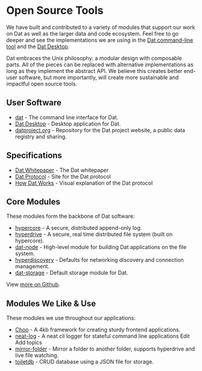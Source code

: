 # Open Source Tools

We have built and contributed to a variety of modules that support our work on Dat as well as the larger data and code ecosystem. Feel free to go deeper and see the implementations we are using in the [Dat command-line tool](https://github.com/datproject/dat) and the [Dat Desktop](https://github.com/datproject/dat-desktop).

Dat embraces the Unix philosophy: a modular design with composable parts. All of the pieces can be replaced with alternative implementations as long as they implement the abstract API. We believe this creates better end-user software, but more importantly, will create more sustainable and impactful open source tools.

## User Software

* [dat](https://github.com/datproject/dat) - The command line interface for Dat.
* [Dat Desktop](https://github.com/datproject/dat-desktop) - Desktop application for Dat.
* [datproject.org](https://github.com/datproject/datproject.org/) - Repository for the Dat project website, a public data registry and sharing.

## Specifications

* [Dat Whitepaper](https://github.com/datproject/docs/tree/master/papers) - The Dat whitepaper
* [Dat Protocol](https://www.datprotocol.com/) - Site for the Dat protocol
* [How Dat Works](https://datprotocol.github.io/how-dat-works/) - Visual explanation of the Dat protocol

## Core Modules

These modules form the backbone of Dat software:

* [hypercore](https://github.com/mafintosh/hypercore) - A secure, distributed append-only log.
* [hyperdrive](https://github.com/mafintosh/hyperdrive) - A secure, real time distributed file system (built on hypercore).
* [dat-node](https://github.com/datproject/dat-node) - High-level module for building Dat applications on the file system.
* [hyperdiscovery](https://github.com/karissa/hyperdiscovery) - Defaults for networking discovery and connection management.
* [dat-storage](https://github.com/datproject/dat-storage) - Default storage module for Dat.

View [more on Github](https://github.com/search?utf8=%E2%9C%93&q=topic%3Adat&type=Repositories).

## Modules We Like & Use

These modules we use throughout our applications:

* [Choo](https://github.com/yoshuawuyts/choo) - A 4kb framework for creating sturdy frontend applications.
* [neat-log](https://github.com/joehand/neat-log) - A neat cli logger for stateful command line applications Edit
Add topics
* [mirror-folder](https://github.com/mafintosh/mirror-folder) - Mirror a folder to another folder, supports hyperdrive and live file watching.
* [toiletdb](https://github.com/maxogden/toiletdb) - CRUD database using a JSON file for storage.
